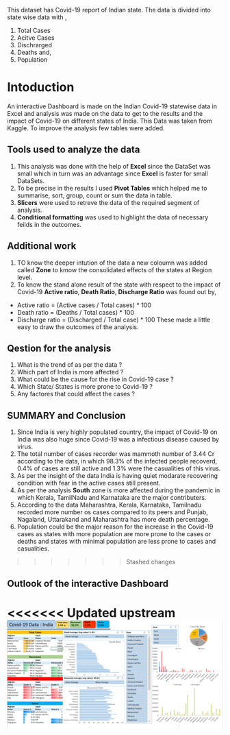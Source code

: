 This dataset has Covid-19 report of Indian state. The data is divided into state wise data with ,
1. Total Cases
2. Acitve Cases
3. Dischrarged
4. Deaths and,
5. Population 

# Intoduction
An interactive Dashboard is made on the Indian Covid-19 statewise data in Excel and analysis was made on the data to get to the results and the impact of Covid-19 on different states of India. This Data was taken from Kaggle. To improve the analysis few tables were added.

## Tools used to analyze the data
1. This analysis was done with the help of **Excel** since the DataSet was small which in turn was an advantage since **Excel** is faster for   small DataSets.
2. To be precise in the results I used **Pivot Tables** which helped me to summarise, sort, group, count or sum the data in table.
3. **Slicers** were used to retreve the data of the required segment of analysis.
4. **Conditional formatting** was used to highlight the data of necessary feilds in the outcomes.

## Additional work 
1. TO know the deeper intution of the data a new coloumn was added called **Zone** to kmow the consolidated effects of the states at Region level.
2. To know the stand alone result of the state with respect to the impact of Covid-19 **Active ratio**, **Death Ratio**, **Discharge Ratio** was found out by, 
- Active ratio = (Active cases / Total cases) * 100
- Death ratio = (Deaths / Total cases) * 100
- Discharge ratio = (Discharged / Total case) * 100
These made a little easy to draw the outcomes of the analysis.

## Qestion for the analysis 
1. What is the trend of as per the data ?
2. Which part of India is more affected ?
3. What could be the cause for the rise in Covid-19 case ?
4. Which State/ States is more prone to Covid-19 ?
5. Any factores that could affect the cases ?

## SUMMARY and Conclusion

1. Since India is very highly populated country, the impact of Covid-19 on India was also huge since Covid-19 was a infectious disease caused by virus.
2. The total number of cases recorder was mammoth number of 3.44 Cr according to the data, in which 98.3% of the infected people recoverd, 0.4% of cases are still active and 1.3% were the casualities of this virus.
3. As per the insight of the data India is having quiet modarate recovering condition with fear in the active cases still present.
4. As per the analysis **South** zone is more affected during the pandemic in which Kerala, TamilNadu and Karnataka are the major contributers.
5. According to the data Maharashtra, Kerala, Karnataka, Tamilnadu recorded more number os cases compared to its peers and Punjab, Nagaland, Uttarakand and Maharashtra has more death percentage. 
6. Population could be the major reason for the increase in the Covid-19 cases as states with more population are more prone to the cases or deaths and states with minimal population are less prone to cases and casualities.
>>>>>>> Stashed changes

## Outlook of the interactive Dashboard
<<<<<<< Updated upstream
![](Screenshot.png)
=======
